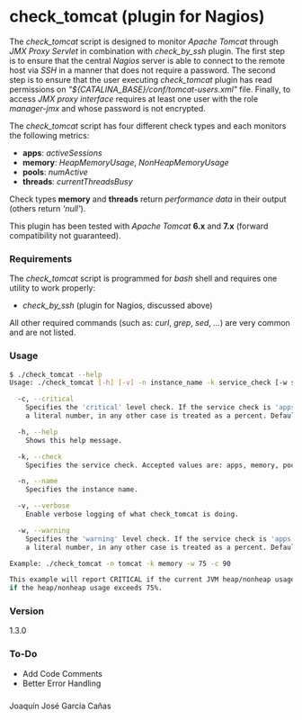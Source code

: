 # check_tomcat (plugin for Nagios)

The *check_tomcat* script is designed to monitor *Apache Tomcat* through *JMX Proxy Servlet* in combination with *check_by_ssh* plugin. The first step is to ensure that the central *Nagios* server is able to connect to the remote host via *SSH* in a manner that does not require a password. The second step is to ensure that the user executing *check_tomcat* plugin has read permissions on *"${CATALINA_BASE}/conf/tomcat-users.xml"* file. Finally, to access *JMX proxy interface* requires at least one user with the role *manager-jmx* and whose password is not encrypted.

The *check_tomcat* script has four different check types and each monitors the following metrics:

  * **apps**: *activeSessions*
  * **memory**: *HeapMemoryUsage*, *NonHeapMemoryUsage*
  * **pools**: *numActive*
  * **threads**: *currentThreadsBusy*

Check types **memory** and **threads** return *performance data* in their output (others return *'null'*).

This plugin has been tested with *Apache Tomcat* **6.x** and **7.x** (forward compatibility not guaranteed).

### Requirements

The *check_tomcat* script is programmed for *bash* shell and requires one utility to work properly:

  * *check_by_ssh* (plugin for Nagios, discussed above)

All other required commands (such as: *curl*, *grep*, *sed*, *...*) are very common and are not listed.

### Usage

```sh
$ ./check_tomcat --help
Usage: ./check_tomcat [-h] [-v] -n instance_name -k service_check [-w service_warning] [-c service_critical]

  -c, --critical
    Specifies the 'critical' level check. If the service check is 'apps' the value is treated as
    a literal number, in any other case is treated as a percent. Default value is 90.

  -h, --help
    Shows this help message.

  -k, --check
    Specifies the service check. Accepted values are: apps, memory, pools and threads.

  -n, --name
    Specifies the instance name.

  -v, --verbose
    Enable verbose logging of what check_tomcat is doing.

  -w, --warning
    Specifies the 'warning' level check. If the service check is 'apps' the value is treated as
    a literal number, in any other case is treated as a percent. Default value is 75.

Example: ./check_tomcat -n tomcat -k memory -w 75 -c 90

This example will report CRITICAL if the current JVM heap/nonheap usage exceeds 90% or WARNING
if the heap/nonheap usage exceeds 75%.
```

### Version

1.3.0

### To-Do

  * Add Code Comments
  * Better Error Handling

### 

Joaquín José García Cañas
